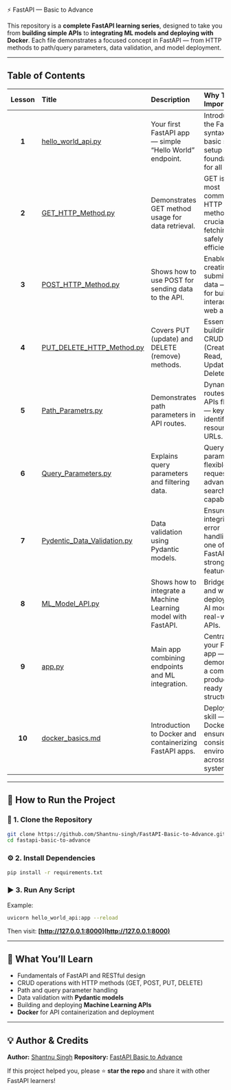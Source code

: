 ⚡ FastAPI — Basic to Advance

This repository is a **complete FastAPI learning series**, designed to take you from **building simple APIs** to **integrating ML models and deploying with Docker**.
Each file demonstrates a focused concept in FastAPI — from HTTP methods to path/query parameters, data validation, and model deployment.

---

## Table of Contents

| Lesson | Title                                                      | Description                                                   | Why This Is Important                                                                  |
| :----: | :--------------------------------------------------------- | :------------------------------------------------------------ | :------------------------------------------------------------------------------------- |
|  **1** | [hello_world_api.py](hello_world_api.py)                   | Your first FastAPI app — simple “Hello World” endpoint.       | Introduces the FastAPI syntax and basic server setup — the foundation for all APIs.    |
|  **2** | [GET_HTTP_Method.py](GET_HTTP_Method.py)                   | Demonstrates GET method usage for data retrieval.             | GET is the most common HTTP method — crucial for fetching data safely and efficiently. |
|  **3** | [POST_HTTP_Method.py](POST_HTTP_Method.py)                 | Shows how to use POST for sending data to the API.            | Enables creating and submitting data — core for building interactive web apps.         |
|  **4** | [PUT_DELETE_HTTP_Method.py](PUT_DELETE_HTTP_Method.py)     | Covers PUT (update) and DELETE (remove) methods.              | Essential for building full CRUD (Create, Read, Update, Delete) APIs.                  |
|  **5** | [Path_Parametrs.py](Path_Parametrs.py)                     | Demonstrates path parameters in API routes.                   | Dynamic routes make APIs flexible — key for identifying resources via URLs.            |
|  **6** | [Query_Parameters.py](Query_Parameters.py)                 | Explains query parameters and filtering data.                 | Query params allow flexible client requests and advanced search capabilities.          |
|  **7** | [Pydentic_Data_Validation.py](Pydentic_Data_Validation.py) | Data validation using Pydantic models.                        | Ensures data integrity and error handling — one of FastAPI’s strongest features.       |
|  **8** | [ML_Model_API.py](ML_Model_API.py)                         | Shows how to integrate a Machine Learning model with FastAPI. | Bridges ML and web — deploy your AI models as real-world APIs.                         |
|  **9** | [app.py](app.py)                                           | Main app combining endpoints and ML integration.              | Centralizes your FastAPI app — demonstrates a complete production-ready structure.     |
| **10** | [docker_basics.md](docker_basics.md)                       | Introduction to Docker and containerizing FastAPI apps.       | Deployment skill — Docker ensures consistent environments across systems.              |

---

## 🚀 How to Run the Project

### 🧩 1. Clone the Repository

```bash
git clone https://github.com/Shantnu-singh/FastAPI-Basic-to-Advance.git
cd fastapi-basic-to-advance
```

### ⚙️ 2. Install Dependencies

```bash
pip install -r requirements.txt
```


### ▶️ 3. Run Any Script

Example:

```bash
uvicorn hello_world_api:app --reload
```


Then visit: **[http://127.0.0.1:8000](http://127.0.0.1:8000)**

---

## 🧠 What You’ll Learn

* Fundamentals of FastAPI and RESTful design
* CRUD operations with HTTP methods (GET, POST, PUT, DELETE)
* Path and query parameter handling
* Data validation with **Pydantic models**
* Building and deploying **Machine Learning APIs**
* **Docker** for API containerization and deployment

---

## 💡 Author & Credits

**Author:** [Shantnu Singh](https://github.com/shantnu-singh)
**Repository:** [FastAPI Basic to Advance](https://github.com/Shantnu-singh/FastAPI-Basic-to-Advance)

If this project helped you, please ⭐ **star the repo** and share it with other FastAPI learners!
